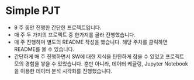 # Simple PJT
- 9 주 동안 진행한 간단한 프로젝트입니다.  
- 매 주 두 가지의 프로젝트 중 한가지를 골라 진행했습니다.
- 매 주 진행하며 별도의 README 작성을 했습니다. 해당 주차를 클릭하면 README를 볼 수 있습니다.  
- 간단하게 매 주 진행하면서 SW에 대한 지식을 탄탄하게 잡을 수 있었고 프로젝트 모의 경험을 쌓을 수 있었습니다. 뿐만 아니라, 데이터 케글링, Jupyter Notebook을 이용한 데이터 분석 시각화를 진행했습니다.
 
 
